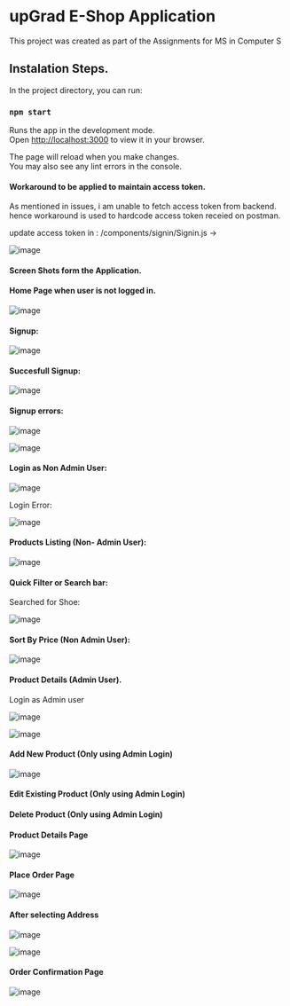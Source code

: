 # upGrad E-Shop Application 

This project was created as part of the Assignments for MS in Computer S

## Instalation Steps. 

In the project directory, you can run:

### `npm start`

Runs the app in the development mode.\
Open [http://localhost:3000](http://localhost:3000) to view it in your browser.

The page will reload when you make changes.\
You may also see any lint errors in the console.

#### Workaround to be applied to maintain access token. 

As mentioned in issues, i am unable to fetch access token from backend. hence workaround is used to hardcode access token receied on postman.

update access token in : /components/signin/Signin.js  -> 

![image](https://github.com/user-attachments/assets/2c19d465-d0f4-4cac-929e-f64d76e39468)



#### Screen Shots form the Application. 

#### Home Page when user is not logged in. 

![image](https://github.com/user-attachments/assets/bfd16419-da27-4582-9d21-5a8bfcfd62db)

#### Signup:
![image](https://github.com/user-attachments/assets/3234d37d-9faf-4d9a-bae5-65175dc8efc4)

#### Succesfull Signup:

![image](https://github.com/user-attachments/assets/cc115181-ec07-41c9-a238-788c03a8e261)

#### Signup errors:

![image](https://github.com/user-attachments/assets/0986ebc1-4cfb-46c3-af4f-5978fd35cbe4)

![image](https://github.com/user-attachments/assets/f641bc6b-67dd-4add-8b32-a2b3e303d9a0)


#### Login as Non Admin User:

![image](https://github.com/user-attachments/assets/5771c28d-9dfb-4073-b89e-463d940c0268)

Login Error: 

![image](https://github.com/user-attachments/assets/54b68420-0d1f-4352-973a-d6f86081fef0)


#### Products Listing (Non- Admin User):

![image](https://github.com/user-attachments/assets/a26bbd7a-b2cf-467c-8e53-447dcbcd8e76)

#### Quick Filter or Search bar:

Searched for Shoe: 

![image](https://github.com/user-attachments/assets/9ff346fe-9e14-4bb8-bec0-d0ab4b396367)


#### Sort By Price (Non Admin User):
![image](https://github.com/user-attachments/assets/5ab46696-6840-49d4-88b3-d63b6ec4eb97)


#### Product Details (Admin User).

Login as Admin user

![image](https://github.com/user-attachments/assets/077d8984-e8fb-40dc-bf6f-79fb2a1ae549)


![image](https://github.com/user-attachments/assets/cbae3687-97fc-426d-bf4c-bd72de2a910e)

#### Add New Product (Only using Admin Login)

![image](https://github.com/user-attachments/assets/13a779c3-ca37-47e9-ae01-aedd7ea0da86)




#### Edit Existing Product (Only using Admin Login)

#### Delete Product (Only using Admin Login)


#### Product Details Page

![image](https://github.com/user-attachments/assets/020a85d6-8a2b-4b86-8ac6-bba3f02a53ec)


#### Place Order Page

![image](https://github.com/user-attachments/assets/13909a81-dddb-4e00-9088-d32192408e7e)

#### After selecting Address

![image](https://github.com/user-attachments/assets/7cca0403-6ae6-41f7-9a65-9f6c50b4e519)


![image](https://github.com/user-attachments/assets/023872b4-cf13-4f43-b4c3-114d1165df32)

#### Order Confirmation Page

![image](https://github.com/user-attachments/assets/5d71a582-3e4d-4bd4-9fe5-a83c3386bd7c)



